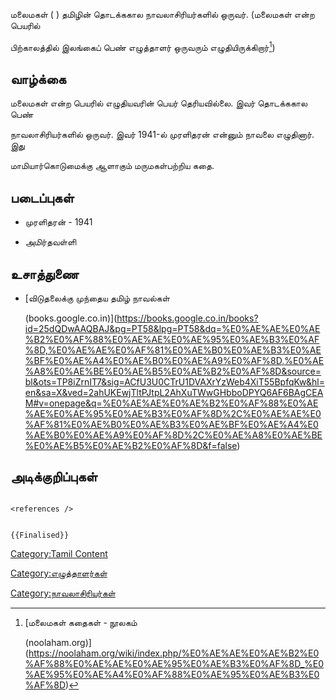 மலைமகள் ( ) தமிழின் தொடக்ககால நாவலாசிரியர்களில் ஒருவர். (மலைமகள் என்ற பெயரில்
பிற்காலத்தில் இலங்கைப் பெண் எழுத்தாளர் ஒருவரும் எழுதியிருக்கிறார்[^1])

## வாழ்க்கை

மலைமகள் என்ற பெயரில் எழுதியவரின் பெயர் தெரியவில்லை. இவர் தொடக்ககால பெண்
நாவலாசிரியர்களில் ஒருவர். இவர் 1941-ல் முரளிதரன் என்னும் நாவலை எழுதினார். இது
மாமியார்கொடுமைக்கு ஆளாகும் மருமகள்பற்றிய கதை.

## படைப்புகள்

-   முரளிதரன் - 1941
-   அமிர்தவள்ளி

## உசாத்துணை

-   [விடுதலைக்கு முந்தைய தமிழ் நாவல்கள்
    (books.google.co.in)](https://books.google.co.in/books?id=25dQDwAAQBAJ&pg=PT58&lpg=PT58&dq=%E0%AE%AE%E0%AE%B2%E0%AF%88%E0%AE%AE%E0%AE%95%E0%AE%B3%E0%AF%8D,%E0%AE%AE%E0%AF%81%E0%AE%B0%E0%AE%B3%E0%AE%BF%E0%AE%A4%E0%AE%B0%E0%AE%A9%E0%AF%8D,%E0%AE%A8%E0%AE%BE%E0%AE%B5%E0%AE%B2%E0%AF%8D&source=bl&ots=TP8iZrnIT7&sig=ACfU3U0CTrU1DVAXrYzWeb4XiT55BpfqKw&hl=en&sa=X&ved=2ahUKEwjTltPJtpL2AhXuTWwGHbboDPYQ6AF6BAgCEAM#v=onepage&q=%E0%AE%AE%E0%AE%B2%E0%AF%88%E0%AE%AE%E0%AE%95%E0%AE%B3%E0%AF%8D%2C%E0%AE%AE%E0%AF%81%E0%AE%B0%E0%AE%B3%E0%AE%BF%E0%AE%A4%E0%AE%B0%E0%AE%A9%E0%AF%8D%2C%E0%AE%A8%E0%AE%BE%E0%AE%B5%E0%AE%B2%E0%AF%8D&f=false)

## அடிக்குறிப்புகள்

```{=html}
<references />
```
```{=mediawiki}
{{Finalised}}
```
[Category:Tamil Content](Category:Tamil_Content "wikilink")
[Category:எழுத்தாளர்கள்](Category:எழுத்தாளர்கள் "wikilink")
[Category:நாவலாசிரியர்கள்](Category:நாவலாசிரியர்கள் "wikilink")

[^1]: [மலைமகள் கதைகள் - நூலகம்
    (noolaham.org)](https://noolaham.org/wiki/index.php/%E0%AE%AE%E0%AE%B2%E0%AF%88%E0%AE%AE%E0%AE%95%E0%AE%B3%E0%AF%8D_%E0%AE%95%E0%AE%A4%E0%AF%88%E0%AE%95%E0%AE%B3%E0%AF%8D)
